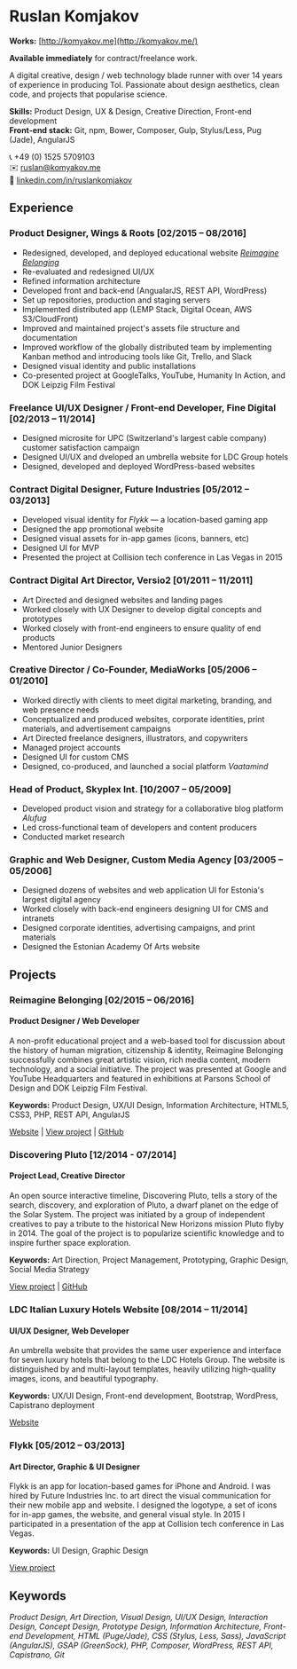 # Ruslan Komjakov
**Works:** [http://komyakov.me](http://komyakov.me/)

**Available immediately** for contract/freelance work.

A digital creative, design / web technology blade runner with over 14 years of experience in producing ToI. Passionate about design aesthetics, clean code, and projects that popularise science.

**Skills:** Product Design, UX & Design, Creative Direction, Front-end development  
**Front-end stack:** Git, npm, Bower, Composer, Gulp, Stylus/Less, Pug (Jade), AngularJS

:telephone_receiver: +49 (0) 1525 5709103  
:envelope: ruslan@komyakov.me  
:link: [linkedin.com/in/ruslankomjakov](http://linkedin.com/in/ruslankomjakov)

## Experience

### Product Designer, Wings & Roots [02/2015 – 08/2016]
*   Redesigned, developed, and deployed educational website [*Reimagine Belonging*](https://reimaginebelonging.org)
*   Re-evaluated and redesigned UI/UX
*   Refined information architecture
*   Developed front and back-end (AngualarJS, REST API, WordPress)
*   Set up repositories, production and staging servers
*   Implemented distributed app (LEMP Stack, Digital Ocean, AWS S3/CloudFront)
*   Improved and maintained project's assets file structure and documentation
*   Improved workflow of the globally distributed team by implementing Kanban method and introducing tools like Git, Trello, and Slack
*   Designed visual identity and public installations
*   Co-presented project at GoogleTalks, YouTube, Humanity In Action, and DOK Leipzig Film Festival

### Freelance UI/UX Designer / Front-end Developer, Fine Digital [02/2013 – 11/2014]
*   Designed microsite for UPC (Switzerland's largest cable company) customer satisfaction campaign  
*   Designed UI/UX and dveloped an umbrella website for LDC Group hotels
*   Designed, developed and deployed WordPress-based websites

### Contract Digital Designer, Future Industries [05/2012 – 03/2013]
*   Developed visual identity for *Flykk* — a location-based gaming app
*   Designed the app promotional website
*   Designed visual assets for in-app games (icons, banners, etc)
*   Designed UI for MVP
*   Presented the project at Collision tech conference in Las Vegas in 2015

### Contract Digital Art Director, Versio2 [01/2011 – 11/2011]
*   Art Directed and designed websites and landing pages
*   Worked closely with UX Designer to develop digital concepts and prototypes
*   Worked closely with front-end engineers to ensure quality of end products 
*   Mentored Junior Designers

### Creative Director / Co-Founder, MediaWorks [05/2006 – 01/2010]
*   Worked directly with clients to meet digital marketing, branding, and web presence needs
*   Conceptualized and produced websites, corporate identities, print materials, and advertisement campaigns 
*   Art Directed freelance designers, illustrators, and copywriters
*   Managed project accounts
*   Designed UI for custom CMS
*   Designed, co-produced, and launched a social platform *Vaatamind*

### Head of Product, Skyplex Int. [10/2007 – 05/2009]
*   Developed product vision and strategy for a collaborative blog platform *Alufug*
*   Led cross-functional team of developers and content producers
*   Conducted market research

### Graphic and Web Designer, Custom Media Agency [03/2005 – 05/2006]
*   Designed dozens of websites and web application UI for Estonia's largest digital agency
*   Worked closely with back-end engineers designing UI for CMS and intranets
*   Designed corporate identities, advertising campaigns, and print materials
*   Designed the Estonian Academy Of Arts website

## Projects

### Reimagine Belonging [02/2015 – 06/2016]
#### Product Designer / Web Developer
A non-profit educational project and a web-based tool for discussion about the history of human migration, citizenship & identity, Reimagine Belonging successfully combines great artistic vision, rich media content, modern technology, and a social initiative. The project was presented at Google and YouTube Headquarters and featured in exhibitions at Parsons School of Design and DOK Leipzig Film Festival.

**Keywords:** Product Design, UX/UI Design, Information Architecture, HTML5, CSS3, PHP, REST API, AngularJS

[Website](https://reimaginebelonging.org) |
[View project](http://komyakov.me/reimagine-belonging) |
[GitHub](https://github.com/rslnk/reimagine-belonging)

### Discovering Pluto [12/2014 - 07/2014]
#### Project Lead, Creative Director
An open source interactive timeline, Discovering Pluto, tells a story of the search, discovery, and exploration of Pluto, a dwarf planet on the edge of the Solar System. The project was initiated by a group of independent creatives to pay a tribute to the historical New Horizons mission Pluto flyby in 2014. The goal of the project is to popularize scientific knowledge and to inspire further space exploration.

**Keywords:** Art Direction, Project Management, Prototyping, Graphic Design, Social Media Strategy

[View project](http://komyakov.me/discovering-pluto) |
[GitHub](https://github.com/rslnk/discovering-pluto)

### LDC Italian Luxury Hotels Website [08/2014 – 11/2014]
#### UI/UX Designer, Web Developer
An umbrella website that provides the same user experience and interface for seven luxury hotels that belong to the LDC Hotels Group. The website is distinguished by and multi-layout templates, heavily utilizing high-quality images, icons, and beautiful typography.

**Keywords:** UX/UI Design, Front-end development, Bootstrap, WordPress, Capistrano deployment

[Website](http://www.ldcitalianhotels.com)

### Flykk [05/2012 – 03/2013]
#### Art Director, Graphic & UI Designer
Flykk is an app for location-based games for iPhone and Android. I was hired by Future Industries Inc. to art direct the visual communication for their new mobile app and website. I designed the logotype, a set of icons for in-app games, the website, and general visual style. In 2015 I participated in a presentation of the app at Collision tech conference in Las Vegas.

**Keywords:** UI Design, Graphic Design

[View project](http://komyakov.me/flykk)

## Keywords
*Product Design, Art Direction, Visual Design, UI/UX Design, Interaction Design, Concept Design, Prototype Design, Information Architecture, Front-end Development, HTML (Puge/Jade), CSS (Stylus, Less, Sass), JavaScript (AngularJS), GSAP (GreenSock), PHP, Composer, WordPress, REST API, Capistrano, Git*
